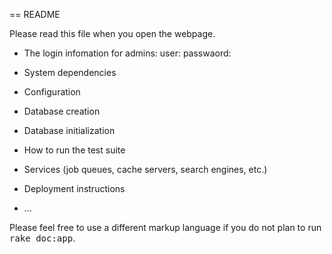 == README

Please read this file when you open the webpage.



* The login infomation for admins:
	user:
	passwaord:

* System dependencies

* Configuration

* Database creation

* Database initialization

* How to run the test suite

* Services (job queues, cache servers, search engines, etc.)

* Deployment instructions

* ...


Please feel free to use a different markup language if you do not plan to run
<tt>rake doc:app</tt>.

